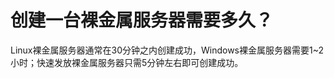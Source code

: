 # 创建一台裸金属服务器需要多久？<a name="bms_faq_0004"></a>

Linux裸金属服务器通常在30分钟之内创建成功，Windows裸金属服务器需要1\~2小时；快速发放裸金属服务器只需5分钟左右即可创建成功。

